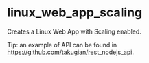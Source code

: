 # linux_web_app_scaling

Creates a Linux Web App with Scaling enabled.

Tip: an example of API can be found in https://github.com/takugian/rest_nodejs_api.